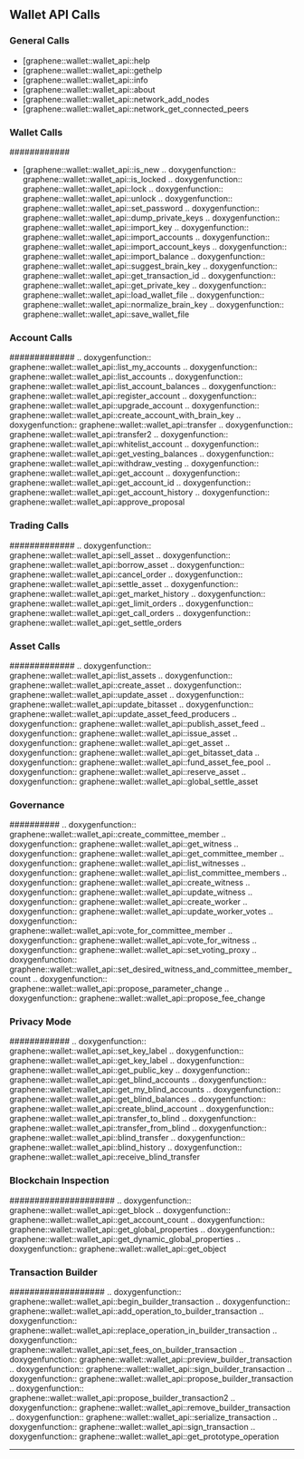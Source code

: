 ## Wallet API Calls


### General Calls

- [graphene::wallet::wallet_api::help
- [graphene::wallet::wallet_api::gethelp
- [graphene::wallet::wallet_api::info
- [graphene::wallet::wallet_api::about
- [graphene::wallet::wallet_api::network_add_nodes
- [graphene::wallet::wallet_api::network_get_connected_peers

### Wallet Calls
############
- [graphene::wallet::wallet_api::is_new
.. doxygenfunction:: graphene::wallet::wallet_api::is_locked
.. doxygenfunction:: graphene::wallet::wallet_api::lock
.. doxygenfunction:: graphene::wallet::wallet_api::unlock
.. doxygenfunction:: graphene::wallet::wallet_api::set_password
.. doxygenfunction:: graphene::wallet::wallet_api::dump_private_keys
.. doxygenfunction:: graphene::wallet::wallet_api::import_key
.. doxygenfunction:: graphene::wallet::wallet_api::import_accounts
.. doxygenfunction:: graphene::wallet::wallet_api::import_account_keys
.. doxygenfunction:: graphene::wallet::wallet_api::import_balance
.. doxygenfunction:: graphene::wallet::wallet_api::suggest_brain_key
.. doxygenfunction:: graphene::wallet::wallet_api::get_transaction_id
.. doxygenfunction:: graphene::wallet::wallet_api::get_private_key
.. doxygenfunction:: graphene::wallet::wallet_api::load_wallet_file
.. doxygenfunction:: graphene::wallet::wallet_api::normalize_brain_key
.. doxygenfunction:: graphene::wallet::wallet_api::save_wallet_file

### Account Calls
#############
.. doxygenfunction:: graphene::wallet::wallet_api::list_my_accounts
.. doxygenfunction:: graphene::wallet::wallet_api::list_accounts
.. doxygenfunction:: graphene::wallet::wallet_api::list_account_balances
.. doxygenfunction:: graphene::wallet::wallet_api::register_account
.. doxygenfunction:: graphene::wallet::wallet_api::upgrade_account
.. doxygenfunction:: graphene::wallet::wallet_api::create_account_with_brain_key
.. doxygenfunction:: graphene::wallet::wallet_api::transfer
.. doxygenfunction:: graphene::wallet::wallet_api::transfer2
.. doxygenfunction:: graphene::wallet::wallet_api::whitelist_account
.. doxygenfunction:: graphene::wallet::wallet_api::get_vesting_balances
.. doxygenfunction:: graphene::wallet::wallet_api::withdraw_vesting
.. doxygenfunction:: graphene::wallet::wallet_api::get_account
.. doxygenfunction:: graphene::wallet::wallet_api::get_account_id
.. doxygenfunction:: graphene::wallet::wallet_api::get_account_history
.. doxygenfunction:: graphene::wallet::wallet_api::approve_proposal

### Trading Calls
#############
.. doxygenfunction:: graphene::wallet::wallet_api::sell_asset
.. doxygenfunction:: graphene::wallet::wallet_api::borrow_asset
.. doxygenfunction:: graphene::wallet::wallet_api::cancel_order
.. doxygenfunction:: graphene::wallet::wallet_api::settle_asset
.. doxygenfunction:: graphene::wallet::wallet_api::get_market_history
.. doxygenfunction:: graphene::wallet::wallet_api::get_limit_orders
.. doxygenfunction:: graphene::wallet::wallet_api::get_call_orders
.. doxygenfunction:: graphene::wallet::wallet_api::get_settle_orders

### Asset Calls
#############
.. doxygenfunction:: graphene::wallet::wallet_api::list_assets
.. doxygenfunction:: graphene::wallet::wallet_api::create_asset
.. doxygenfunction:: graphene::wallet::wallet_api::update_asset
.. doxygenfunction:: graphene::wallet::wallet_api::update_bitasset
.. doxygenfunction:: graphene::wallet::wallet_api::update_asset_feed_producers
.. doxygenfunction:: graphene::wallet::wallet_api::publish_asset_feed
.. doxygenfunction:: graphene::wallet::wallet_api::issue_asset
.. doxygenfunction:: graphene::wallet::wallet_api::get_asset
.. doxygenfunction:: graphene::wallet::wallet_api::get_bitasset_data
.. doxygenfunction:: graphene::wallet::wallet_api::fund_asset_fee_pool
.. doxygenfunction:: graphene::wallet::wallet_api::reserve_asset
.. doxygenfunction:: graphene::wallet::wallet_api::global_settle_asset

### Governance
##########
.. doxygenfunction:: graphene::wallet::wallet_api::create_committee_member
.. doxygenfunction:: graphene::wallet::wallet_api::get_witness
.. doxygenfunction:: graphene::wallet::wallet_api::get_committee_member
.. doxygenfunction:: graphene::wallet::wallet_api::list_witnesses
.. doxygenfunction:: graphene::wallet::wallet_api::list_committee_members
.. doxygenfunction:: graphene::wallet::wallet_api::create_witness
.. doxygenfunction:: graphene::wallet::wallet_api::update_witness
.. doxygenfunction:: graphene::wallet::wallet_api::create_worker
.. doxygenfunction:: graphene::wallet::wallet_api::update_worker_votes
.. doxygenfunction:: graphene::wallet::wallet_api::vote_for_committee_member
.. doxygenfunction:: graphene::wallet::wallet_api::vote_for_witness
.. doxygenfunction:: graphene::wallet::wallet_api::set_voting_proxy
.. doxygenfunction:: graphene::wallet::wallet_api::set_desired_witness_and_committee_member_count
.. doxygenfunction:: graphene::wallet::wallet_api::propose_parameter_change
.. doxygenfunction:: graphene::wallet::wallet_api::propose_fee_change

### Privacy Mode
############
.. doxygenfunction:: graphene::wallet::wallet_api::set_key_label
.. doxygenfunction:: graphene::wallet::wallet_api::get_key_label
.. doxygenfunction:: graphene::wallet::wallet_api::get_public_key
.. doxygenfunction:: graphene::wallet::wallet_api::get_blind_accounts
.. doxygenfunction:: graphene::wallet::wallet_api::get_my_blind_accounts
.. doxygenfunction:: graphene::wallet::wallet_api::get_blind_balances
.. doxygenfunction:: graphene::wallet::wallet_api::create_blind_account
.. doxygenfunction:: graphene::wallet::wallet_api::transfer_to_blind
.. doxygenfunction:: graphene::wallet::wallet_api::transfer_from_blind
.. doxygenfunction:: graphene::wallet::wallet_api::blind_transfer
.. doxygenfunction:: graphene::wallet::wallet_api::blind_history
.. doxygenfunction:: graphene::wallet::wallet_api::receive_blind_transfer

### Blockchain Inspection
#####################
.. doxygenfunction:: graphene::wallet::wallet_api::get_block
.. doxygenfunction:: graphene::wallet::wallet_api::get_account_count
.. doxygenfunction:: graphene::wallet::wallet_api::get_global_properties
.. doxygenfunction:: graphene::wallet::wallet_api::get_dynamic_global_properties
.. doxygenfunction:: graphene::wallet::wallet_api::get_object

### Transaction Builder
###################
.. doxygenfunction:: graphene::wallet::wallet_api::begin_builder_transaction
.. doxygenfunction:: graphene::wallet::wallet_api::add_operation_to_builder_transaction
.. doxygenfunction:: graphene::wallet::wallet_api::replace_operation_in_builder_transaction
.. doxygenfunction:: graphene::wallet::wallet_api::set_fees_on_builder_transaction
.. doxygenfunction:: graphene::wallet::wallet_api::preview_builder_transaction
.. doxygenfunction:: graphene::wallet::wallet_api::sign_builder_transaction
.. doxygenfunction:: graphene::wallet::wallet_api::propose_builder_transaction
.. doxygenfunction:: graphene::wallet::wallet_api::propose_builder_transaction2
.. doxygenfunction:: graphene::wallet::wallet_api::remove_builder_transaction
.. doxygenfunction:: graphene::wallet::wallet_api::serialize_transaction
.. doxygenfunction:: graphene::wallet::wallet_api::sign_transaction
.. doxygenfunction:: graphene::wallet::wallet_api::get_prototype_operation

****

